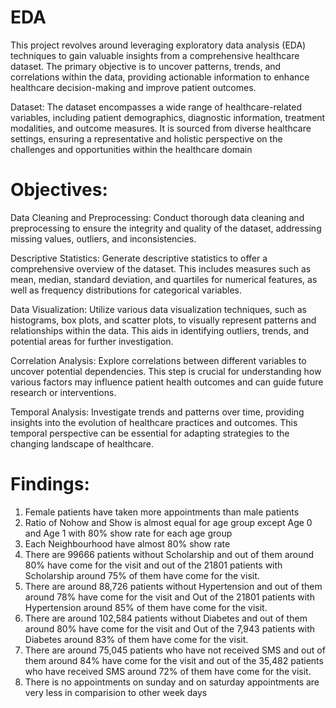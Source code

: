 # EDA
This project revolves around leveraging exploratory data analysis (EDA) techniques to gain valuable insights from a comprehensive healthcare dataset. The primary objective is to uncover patterns, trends, and correlations within the data, providing actionable information to enhance healthcare decision-making and improve patient outcomes.

Dataset:
The dataset encompasses a wide range of healthcare-related variables, including patient demographics, diagnostic information, treatment modalities, and outcome measures. It is sourced from diverse healthcare settings, ensuring a representative and holistic perspective on the challenges and opportunities within the healthcare domain

# Objectives:

Data Cleaning and Preprocessing: Conduct thorough data cleaning and preprocessing to ensure the integrity and quality of the dataset, addressing missing values, outliers, and inconsistencies.

Descriptive Statistics: Generate descriptive statistics to offer a comprehensive overview of the dataset. This includes measures such as mean, median, standard deviation, and quartiles for numerical features, as well as frequency distributions for categorical variables.

Data Visualization: Utilize various data visualization techniques, such as histograms, box plots, and scatter plots, to visually represent patterns and relationships within the data. This aids in identifying outliers, trends, and potential areas for further investigation.

Correlation Analysis: Explore correlations between different variables to uncover potential dependencies. This step is crucial for understanding how various factors may influence patient health outcomes and can guide future research or interventions.

Temporal Analysis: Investigate trends and patterns over time, providing insights into the evolution of healthcare practices and outcomes. This temporal perspective can be essential for adapting strategies to the changing landscape of healthcare.

# Findings:

1. Female patients have taken more appointments than male patients
2. Ratio of Nohow and Show is almost equal for age group except Age 0 and Age 1 with 80% show rate for each age group
3. Each Neighbourhood have almost 80% show rate
4. There are 99666 patients without Scholarship and out of them around 80% have come for the visit and out of the 21801 patients with Scholarship around 75% of them have 
   come for the visit.
5. There are around 88,726 patients without Hypertension and out of them around 78% have come for the visit and Out of the 21801 patients with Hypertension around 85% of 
   them have come for the visit.
6. There are around 102,584 patients without Diabetes and out of them around 80% have come for the visit and Out of the 7,943 patients with Diabetes around 83% of them have 
   come for the visit.
7. There are around 75,045 patients who have not received SMS and out of them around 84% have come for the visit and out of the 35,482 patients who have received SMS around 
   72% of them have come for the visit.
8. There is no appointments on sunday and on saturday appointments are very less in comparision to other week days
